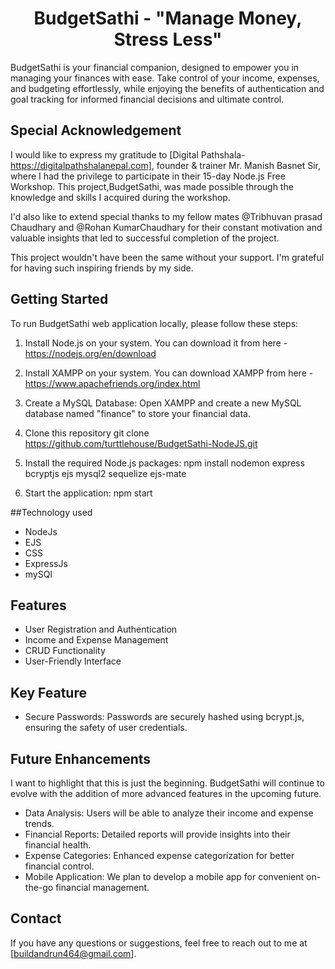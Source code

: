 <h1 align="center">BudgetSathi - "Manage Money, Stress Less"</h1>


BudgetSathi is your financial companion, designed to empower you in managing your finances with ease.
Take control of your income, expenses, and budgeting effortlessly, while enjoying the benefits of authentication and goal tracking for informed financial decisions 
and ultimate control.

## Special Acknowledgement

I would like to express my gratitude to [Digital Pathshala-https://digitalpathshalanepal.com], founder & trainer Mr. Manish Basnet Sir,
where I had the privilege to participate in their 15-day Node.js Free Workshop. This project,BudgetSathi, was made possible through the knowledge
and skills I acquired during the workshop.

I'd also like to extend special thanks to my fellow mates @Tribhuvan prasad Chaudhary and @Rohan KumarChaudhary
for their constant motivation and valuable insights that led to successful completion of the project.

This project wouldn't have been the same without your support. I'm grateful for having such inspiring friends by my side.

## Getting Started

To run BudgetSathi web application locally, please follow these steps:

1. Install Node.js on your system. You can download it from here - https://nodejs.org/en/download

2. Install XAMPP on your system. You can download XAMPP from here - https://www.apachefriends.org/index.html

3. Create a MySQL Database: Open XAMPP and create a new MySQL database named "finance" to store your financial data.

4. Clone this repository
   git clone https://github.com/turttlehouse/BudgetSathi-NodeJS.git
 
5. Install the required Node.js packages:
   npm install nodemon express bcryptjs ejs mysql2 sequelize ejs-mate

6. Start the application:
   npm start
   

##Technology used

- NodeJs
- EJS
- CSS
- ExpressJs
- mySQl
    

## Features

- User Registration and Authentication
- Income and Expense Management
- CRUD Functionality
- User-Friendly Interface

## Key Feature

- Secure Passwords: Passwords are securely hashed using bcrypt.js, ensuring the safety of user credentials.
                          
## Future Enhancements
   I want to highlight that this is just the beginning.
   BudgetSathi will continue to evolve with the addition of more advanced features in the upcoming future.

- Data Analysis: Users will be able to analyze their income and expense trends.
- Financial Reports: Detailed reports will provide insights into their financial health.
- Expense Categories: Enhanced expense categorization for better financial control.
- Mobile Application: We plan to develop a mobile app for convenient on-the-go financial management.

## Contact

If you have any questions or suggestions, feel free to reach out to me at [buildandrun464@gmail.com].

